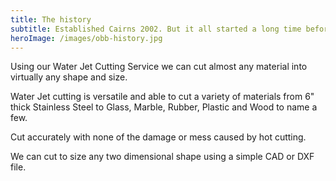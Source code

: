 ```yaml
---
title: The history
subtitle: Established Cairns 2002. But it all started a long time before then.
heroImage: /images/obb-history.jpg
---
```


Using our Water Jet Cutting Service we can cut almost any material into virtually any shape and size.

Water Jet cutting is versatile and able to cut a variety of materials from 6" thick Stainless Steel to Glass, Marble, Rubber, Plastic and Wood to name a few.

Cut accurately with none of the damage or mess caused by hot cutting.

We can cut to size any two dimensional shape using a simple CAD or DXF file.
